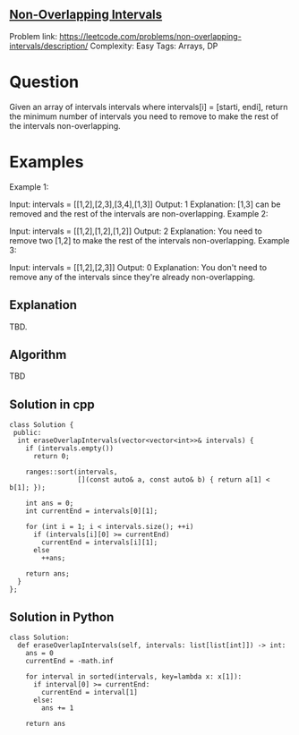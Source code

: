 ## [Non-Overlapping Intervals](https://leetcode.com/problems/non-overlapping-intervals/description/)

Problem link: https://leetcode.com/problems/non-overlapping-intervals/description/
Complexity: Easy 
Tags: Arrays, DP


# Question

Given an array of intervals intervals where intervals[i] = [starti, endi], return the minimum number of intervals you need to remove to make the rest of the intervals non-overlapping.

# Examples

Example 1:

Input: intervals = [[1,2],[2,3],[3,4],[1,3]]
Output: 1
Explanation: [1,3] can be removed and the rest of the intervals are non-overlapping.
Example 2:

Input: intervals = [[1,2],[1,2],[1,2]]
Output: 2
Explanation: You need to remove two [1,2] to make the rest of the intervals non-overlapping.
Example 3:

Input: intervals = [[1,2],[2,3]]
Output: 0
Explanation: You don't need to remove any of the intervals since they're already non-overlapping.

## Explanation

TBD.

## Algorithm

TBD

## Solution in cpp
```
class Solution {
 public:
  int eraseOverlapIntervals(vector<vector<int>>& intervals) {
    if (intervals.empty())
      return 0;

    ranges::sort(intervals,
                 [](const auto& a, const auto& b) { return a[1] < b[1]; });

    int ans = 0;
    int currentEnd = intervals[0][1];

    for (int i = 1; i < intervals.size(); ++i)
      if (intervals[i][0] >= currentEnd)
        currentEnd = intervals[i][1];
      else
        ++ans;

    return ans;
  }
};
```

## Solution in Python
```
class Solution:
  def eraseOverlapIntervals(self, intervals: list[list[int]]) -> int:
    ans = 0
    currentEnd = -math.inf

    for interval in sorted(intervals, key=lambda x: x[1]):
      if interval[0] >= currentEnd:
        currentEnd = interval[1]
      else:
        ans += 1

    return ans
```	
